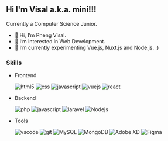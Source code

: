 ## Hi I'm Visal a.k.a. mini!!!
Currently a Computer Science Junior.
- 👋 Hi, I’m Pheng Visal.
- 👀 I’m interested in Web Development.
- 🌱 I’m currently experimenting Vue.js, Nuxt.js and Node.js. :)

### Skills

- Frontend

  <img alt="html5" src="https://img.shields.io/badge/-HTML5-E34F26?style=flat-square&logo=html5&logoColor=white" />
  <img alt="css" src="https://img.shields.io/badge/-CSS-1572B6?style=flat-square&logo=css3&logoColor=white" />
  <img alt="javascript" src="https://img.shields.io/badge/-JavaScript-F7DF1E?style=flat-square&logo=javascript&logoColor=white" />
  <img alt="vuejs" src="https://img.shields.io/badge/-Vue.JS-1fbf6f?style=flat-square&logo=vue.js&logoColor=white" />
  <img alt="react" src="https://img.shields.io/badge/-React-20232A?style=flat-square&logo=react&logoColor=white" />
  
- Backend

  <img alt="php" src="https://img.shields.io/badge/-PHP-777BB4?style=flat-square&logo=php&logoColor=white"/>
  <img alt="javascript" src="https://img.shields.io/badge/-JavaScript-F7DF1E?style=flat-square&logo=javascript&logoColor=white" />
  <img alt="laravel" src="https://img.shields.io/badge/-Laravel-FF2D20?style=flat-square&logo=laravel&logoColor=white" />
  <img alt="Nodejs" src="https://img.shields.io/badge/-Nodejs-43853d?style=flat-square&logo=Node.js&logoColor=white" />
  
- Tools

  <img alt="vscode" src="https://img.shields.io/badge/-Visual Studio Code-20cbfa?style=flat-square&logo=visualstudiocode&logoColor=white" />
  <img alt="git" src="https://img.shields.io/badge/-Git-F05032?style=flat-square&logo=git&logoColor=white" />
  <img alt="MySQL" src="https://img.shields.io/badge/-MySQL-298dff?style=flat-square&logo=mysql&logoColor=white" />
  <img alt="MongoDB" src="https://img.shields.io/badge/-MongoDB-13aa52?style=flat-square&logo=mongodb&logoColor=white" />
  <img alt="Adobe XD" src="https://img.shields.io/badge/-XD-FF61F6?style=flat-square&logo=adobexd&logoColor=white"/>
  <img alt="Figma" src="https://img.shields.io/badge/-Figma-3b3b3b?style=flat-square&logo=figma&logoColor=white"/>
  
  
  
<!---
VisalPheng/VisalPheng is a ✨ special ✨ repository because its `README.md` (this file) appears on your GitHub profile.
You can click the Preview link to take a look at your changes.
--->


